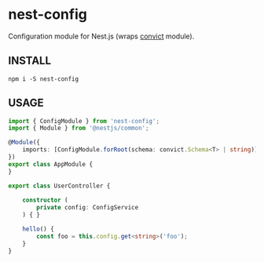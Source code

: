 # nest-config
Configuration module for Nest.js (wraps [convict](https://github.com/mozilla/node-convict) module).

INSTALL
---
```
npm i -S nest-config
```

USAGE
---
```ts
import { ConfigModule } from 'nest-config';
import { Module } from '@nestjs/common';

@Module({
    imports: [ConfigModule.forRoot(schema: convict.Schema<T> | string)],
})
export class AppModule {
}

```

```ts
export class UserController {
    
    constructor (
        private config: ConfigService
    ) { }

    hello() {
        const foo = this.config.get<string>('foo');
    }
}
```
